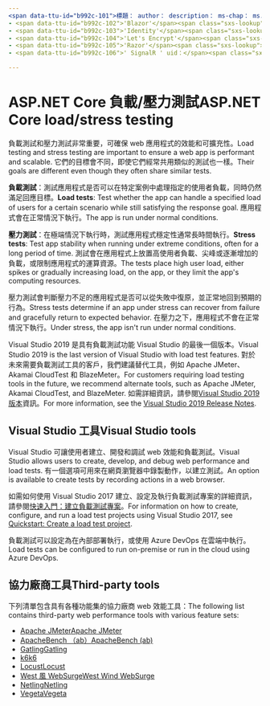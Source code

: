 ```yaml
---
<span data-ttu-id="b992c-101">標題： author： description： ms-chap： ms. custom： ms. date： no-loc：</span><span class="sxs-lookup"><span data-stu-id="b992c-101">title: author: description: ms.author: ms.custom: ms.date: no-loc:</span></span>
- <span data-ttu-id="b992c-102">'Blazor'</span><span class="sxs-lookup"><span data-stu-id="b992c-102">'Blazor'</span></span>
- <span data-ttu-id="b992c-103">'Identity'</span><span class="sxs-lookup"><span data-stu-id="b992c-103">'Identity'</span></span>
- <span data-ttu-id="b992c-104">'Let's Encrypt'</span><span class="sxs-lookup"><span data-stu-id="b992c-104">'Let's Encrypt'</span></span>
- <span data-ttu-id="b992c-105">'Razor'</span><span class="sxs-lookup"><span data-stu-id="b992c-105">'Razor'</span></span>
- <span data-ttu-id="b992c-106">' SignalR ' uid：</span><span class="sxs-lookup"><span data-stu-id="b992c-106">'SignalR' uid:</span></span> 

---
```

# <a name="aspnet-core-loadstress-testing"></a><span data-ttu-id="b992c-107">ASP.NET Core 負載/壓力測試</span><span class="sxs-lookup"><span data-stu-id="b992c-107">ASP.NET Core load/stress testing</span></span>

<span data-ttu-id="b992c-108">負載測試和壓力測試非常重要，可確保 web 應用程式的效能和可擴充性。</span><span class="sxs-lookup"><span data-stu-id="b992c-108">Load testing and stress testing are important to ensure a web app is performant and scalable.</span></span> <span data-ttu-id="b992c-109">它們的目標會不同，即使它們經常共用類似的測試也一樣。</span><span class="sxs-lookup"><span data-stu-id="b992c-109">Their goals are different even though they often share similar tests.</span></span>

<span data-ttu-id="b992c-110">**負載測試**：測試應用程式是否可以在特定案例中處理指定的使用者負載，同時仍然滿足回應目標。</span><span class="sxs-lookup"><span data-stu-id="b992c-110">**Load tests**: Test whether the app can handle a specified load of users for a certain scenario while still satisfying the response goal.</span></span> <span data-ttu-id="b992c-111">應用程式會在正常情況下執行。</span><span class="sxs-lookup"><span data-stu-id="b992c-111">The app is run under normal conditions.</span></span>

<span data-ttu-id="b992c-112">**壓力測試**：在極端情況下執行時，測試應用程式穩定性通常長時間執行。</span><span class="sxs-lookup"><span data-stu-id="b992c-112">**Stress tests**: Test app stability when running under extreme conditions, often for a long period of time.</span></span> <span data-ttu-id="b992c-113">測試會在應用程式上放置高使用者負載、尖峰或逐漸增加的負載，或限制應用程式的運算資源。</span><span class="sxs-lookup"><span data-stu-id="b992c-113">The tests place high user load, either spikes or gradually increasing load, on the app, or they limit the app's computing resources.</span></span>

<span data-ttu-id="b992c-114">壓力測試會判斷壓力不足的應用程式是否可以從失敗中復原，並正常地回到預期的行為。</span><span class="sxs-lookup"><span data-stu-id="b992c-114">Stress tests determine if an app under stress can recover from failure and gracefully return to expected behavior.</span></span> <span data-ttu-id="b992c-115">在壓力之下，應用程式不會在正常情況下執行。</span><span class="sxs-lookup"><span data-stu-id="b992c-115">Under stress, the app isn't run under normal conditions.</span></span>

<span data-ttu-id="b992c-116">Visual Studio 2019 是具有負載測試功能 Visual Studio 的最後一個版本。</span><span class="sxs-lookup"><span data-stu-id="b992c-116">Visual Studio 2019 is the last version of Visual Studio with load test features.</span></span> <span data-ttu-id="b992c-117">對於未來需要負載測試工具的客戶，我們建議替代工具，例如 Apache JMeter、Akamai CloudTest 和 BlazeMeter。</span><span class="sxs-lookup"><span data-stu-id="b992c-117">For customers requiring load testing tools in the future, we recommend alternate tools, such as Apache JMeter, Akamai CloudTest, and BlazeMeter.</span></span> <span data-ttu-id="b992c-118">如需詳細資訊，請參閱[Visual Studio 2019 版本](/visualstudio/releases/2019/release-notes-v16.0#test-tools)資訊。</span><span class="sxs-lookup"><span data-stu-id="b992c-118">For more information, see the [Visual Studio 2019 Release Notes](/visualstudio/releases/2019/release-notes-v16.0#test-tools).</span></span>

## <a name="visual-studio-tools"></a><span data-ttu-id="b992c-119">Visual Studio 工具</span><span class="sxs-lookup"><span data-stu-id="b992c-119">Visual Studio tools</span></span>

<span data-ttu-id="b992c-120">Visual Studio 可讓使用者建立、開發和調試 web 效能和負載測試。</span><span class="sxs-lookup"><span data-stu-id="b992c-120">Visual Studio allows users to create, develop, and debug web performance and load tests.</span></span> <span data-ttu-id="b992c-121">有一個選項可用來在網頁瀏覽器中錄製動作，以建立測試。</span><span class="sxs-lookup"><span data-stu-id="b992c-121">An option is available to create tests by recording actions in a web browser.</span></span>

<span data-ttu-id="b992c-122">如需如何使用 Visual Studio 2017 建立、設定及執行負載測試專案的詳細資訊，請參閱[快速入門：建立負載測試專案](/visualstudio/test/quickstart-create-a-load-test-project?view=vs-2017)。</span><span class="sxs-lookup"><span data-stu-id="b992c-122">For information on how to create, configure, and run a load test projects using Visual Studio 2017, see [Quickstart: Create a load test project](/visualstudio/test/quickstart-create-a-load-test-project?view=vs-2017).</span></span>

<span data-ttu-id="b992c-123">負載測試可以設定為在內部部署執行，或使用 Azure DevOps 在雲端中執行。</span><span class="sxs-lookup"><span data-stu-id="b992c-123">Load tests can be configured to run on-premise or run in the cloud using Azure DevOps.</span></span>

## <a name="third-party-tools"></a><span data-ttu-id="b992c-124">協力廠商工具</span><span class="sxs-lookup"><span data-stu-id="b992c-124">Third-party tools</span></span>

<span data-ttu-id="b992c-125">下列清單包含具有各種功能集的協力廠商 web 效能工具：</span><span class="sxs-lookup"><span data-stu-id="b992c-125">The following list contains third-party web performance tools with various feature sets:</span></span>

* [<span data-ttu-id="b992c-126">Apache JMeter</span><span class="sxs-lookup"><span data-stu-id="b992c-126">Apache JMeter</span></span>](https://jmeter.apache.org/)
* [<span data-ttu-id="b992c-127">ApacheBench （ab）</span><span class="sxs-lookup"><span data-stu-id="b992c-127">ApacheBench (ab)</span></span>](https://httpd.apache.org/docs/2.4/programs/ab.html)
* [<span data-ttu-id="b992c-128">Gatling</span><span class="sxs-lookup"><span data-stu-id="b992c-128">Gatling</span></span>](https://gatling.io/)
* [<span data-ttu-id="b992c-129">k6</span><span class="sxs-lookup"><span data-stu-id="b992c-129">k6</span></span>](https://k6.io)
* [<span data-ttu-id="b992c-130">Locust</span><span class="sxs-lookup"><span data-stu-id="b992c-130">Locust</span></span>](https://locust.io/)
* [<span data-ttu-id="b992c-131">West 風 WebSurge</span><span class="sxs-lookup"><span data-stu-id="b992c-131">West Wind WebSurge</span></span>](https://websurge.west-wind.com/)
* [<span data-ttu-id="b992c-132">Netling</span><span class="sxs-lookup"><span data-stu-id="b992c-132">Netling</span></span>](https://github.com/hallatore/Netling)
* [<span data-ttu-id="b992c-133">Vegeta</span><span class="sxs-lookup"><span data-stu-id="b992c-133">Vegeta</span></span>](https://github.com/tsenart/vegeta)

